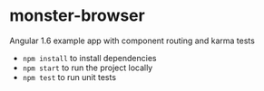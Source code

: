 # monster-browser
Angular 1.6 example app with component routing and karma tests

* `npm install` to install dependencies
* `npm start` to run the project locally
* `npm test` to run unit tests
